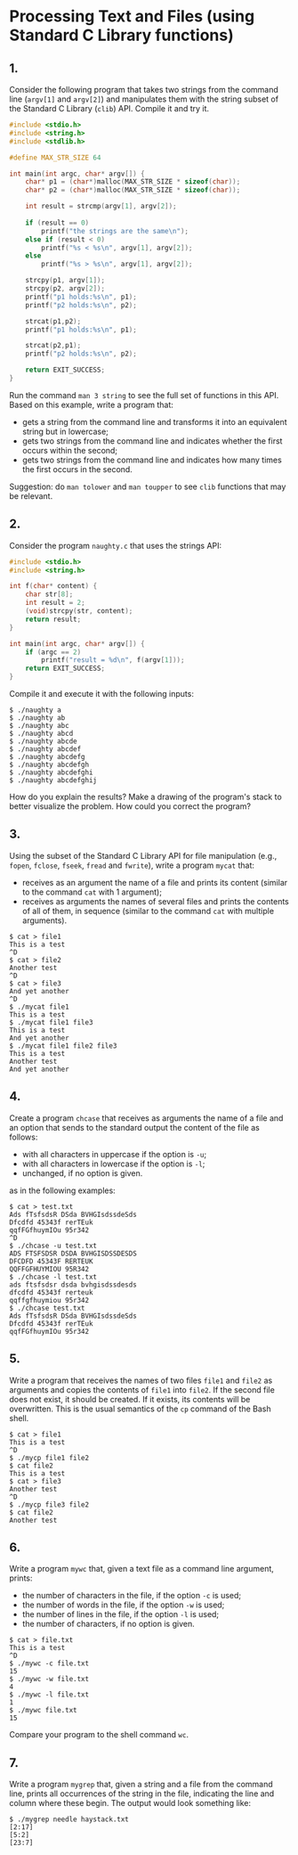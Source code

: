 # Processing Text and Files (using Standard C Library functions)

## 1.

Consider the following program that takes two strings from the command line (`argv[1]` and `argv[2]`) and manipulates them with the string subset of the Standard C Library (`clib`) API.
Compile it and try it.

```c
#include <stdio.h>
#include <string.h>
#include <stdlib.h>

#define MAX_STR_SIZE 64

int main(int argc, char* argv[]) {
    char* p1 = (char*)malloc(MAX_STR_SIZE * sizeof(char));
    char* p2 = (char*)malloc(MAX_STR_SIZE * sizeof(char));

    int result = strcmp(argv[1], argv[2]);
    
    if (result == 0)
        printf("the strings are the same\n");
    else if (result < 0)
        printf("%s < %s\n", argv[1], argv[2]);
    else
        printf("%s > %s\n", argv[1], argv[2]);

    strcpy(p1, argv[1]);
    strcpy(p2, argv[2]);
    printf("p1 holds:%s\n", p1);
    printf("p2 holds:%s\n", p2);

    strcat(p1,p2);
    printf("p1 holds:%s\n", p1);

    strcat(p2,p1);
    printf("p2 holds:%s\n", p2);

    return EXIT_SUCCESS;
}
```

Run the command `man 3 string` to see the full set of functions in this API.
Based on this example, write a program that:

- gets a string from the command line and transforms it into an equivalent string but in lowercase;
- gets two strings from the command line and indicates whether the first occurs within the second;
- gets two strings from the command line and indicates how many times the first occurs in the second.

Suggestion: do `man tolower` and `man toupper` to see `clib` functions that may be relevant.

## 2.

Consider the program `naughty.c` that uses the strings API:

```c
#include <stdio.h>
#include <string.h>

int f(char* content) {
    char str[8];
    int result = 2;
    (void)strcpy(str, content);
    return result;
}

int main(int argc, char* argv[]) {
    if (argc == 2)
        printf("result = %d\n", f(argv[1]));
    return EXIT_SUCCESS;
}
```

Compile it and execute it with the following inputs:

```console
$ ./naughty a
$ ./naughty ab
$ ./naughty abc
$ ./naughty abcd
$ ./naughty abcde
$ ./naughty abcdef
$ ./naughty abcdefg
$ ./naughty abcdefgh
$ ./naughty abcdefghi
$ ./naughty abcdefghij
```

How do you explain the results?
Make a drawing of the program's stack to better visualize the problem.
How could you correct the program?

## 3.

Using the subset of the Standard C Library API for file manipulation (e.g., `fopen`, `fclose`, `fseek`, `fread` and `fwrite`), write a program `mycat` that:

- receives as an argument the name of a file and prints its content (similar to the command `cat` with 1 argument);
- receives as arguments the names of several files and prints the contents of all of them, in sequence (similar to the command `cat` with multiple arguments).

```console
$ cat > file1
This is a test
^D
$ cat > file2
Another test
^D
$ cat > file3
And yet another
^D
$ ./mycat file1
This is a test
$ ./mycat file1 file3
This is a test
And yet another
$ ./mycat file1 file2 file3
This is a test
Another test
And yet another
```

## 4.

Create a program `chcase` that receives as arguments the name of a file and an option that sends to the standard output the content of the file as follows:

- with all characters in uppercase if the option is `-u`;
- with all characters in lowercase if the option is `-l`;
- unchanged, if no option is given.

as in the following examples:

```console
$ cat > test.txt
Ads fTsfsdsR DSda BVHGIsdssdeSds
Dfcdfd 45343f rerTEuk
qqfFGfhuymIOu 95r342
^D
$ ./chcase -u test.txt
ADS FTSFSDSR DSDA BVHGISDSSDESDS
DFCDFD 45343F RERTEUK
QQFFGFHUYMIOU 95R342
$ ./chcase -l test.txt
ads ftsfsdsr dsda bvhgisdssdesds
dfcdfd 45343f rerteuk
qqffgfhuymiou 95r342
$ ./chcase test.txt
Ads fTsfsdsR DSda BVHGIsdssdeSds
Dfcdfd 45343f rerTEuk
qqfFGfhuymIOu 95r342
```

## 5.

Write a program that receives the names of two files `file1` and `file2` as arguments and copies the contents of `file1` into `file2`.
If the second file does not exist, it should be created.
If it exists, its contents will be overwritten.
This is the usual semantics of the `cp` command of the Bash shell.

```console
$ cat > file1
This is a test
^D
$ ./mycp file1 file2
$ cat file2
This is a test
$ cat > file3
Another test
^D
$ ./mycp file3 file2
$ cat file2
Another test
```

## 6.

Write a program `mywc` that, given a text file as a command line argument, prints:

- the number of characters in the file, if the option `-c` is used;
- the number of words in the file, if the option `-w` is used;
- the number of lines in the file, if the option `-l` is used;
- the number of characters, if no option is given.

```console
$ cat > file.txt
This is a test
^D
$ ./mywc -c file.txt
15
$ ./mywc -w file.txt
4
$ ./mywc -l file.txt
1
$ ./mywc file.txt
15
```

Compare your program to the shell command `wc`.

## 7.

Write a program `mygrep` that, given a string and a file from the command line, prints all occurrences of the string in the file, indicating the line and column where these begin.
The output would look something like:

```console
$ ./mygrep needle haystack.txt
[2:17]
[5:2]
[23:7]
```
